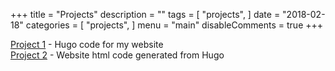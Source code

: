 +++
title = "Projects"
description = ""
tags = [
    "projects",
]
date = "2018-02-18"
categories = [
    "projects",
]
menu = "main"
disableComments = true
+++

<i class="fa fa-github"></i> [Project 1](http://github.com/cfrome77/hugo-website-code) - Hugo code for my website
<br />
<i class="fa fa-github"></i> [Project 2](http://github.com/cfrome77/cfrome77.github.io) - Website html code generated from Hugo
